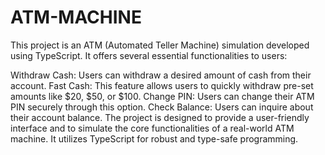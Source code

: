# ATM-MACHINE
This project is an ATM (Automated Teller Machine) simulation developed using TypeScript. It offers several essential functionalities to users:

Withdraw Cash: Users can withdraw a desired amount of cash from their account.
Fast Cash: This feature allows users to quickly withdraw pre-set amounts like $20, $50, or $100.
Change PIN: Users can change their ATM PIN securely through this option.
Check Balance: Users can inquire about their account balance.
The project is designed to provide a user-friendly interface and to simulate the core functionalities of a real-world ATM machine. It utilizes TypeScript for robust and type-safe programming.

